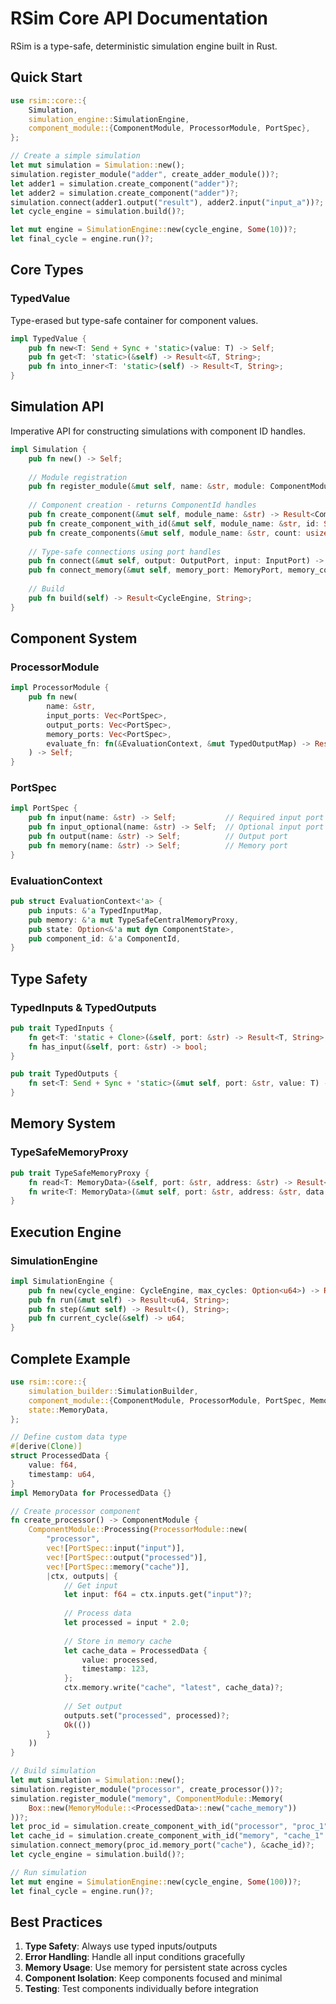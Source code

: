 # RSim Core API Documentation

RSim is a type-safe, deterministic simulation engine built in Rust.

## Quick Start

```rust
use rsim::core::{
    Simulation,
    simulation_engine::SimulationEngine,
    component_module::{ComponentModule, ProcessorModule, PortSpec},
};

// Create a simple simulation
let mut simulation = Simulation::new();
simulation.register_module("adder", create_adder_module())?;
let adder1 = simulation.create_component("adder")?;
let adder2 = simulation.create_component("adder")?;
simulation.connect(adder1.output("result"), adder2.input("input_a"))?;
let cycle_engine = simulation.build()?;

let mut engine = SimulationEngine::new(cycle_engine, Some(10))?;
let final_cycle = engine.run()?;
```

## Core Types

### TypedValue
Type-erased but type-safe container for component values.

```rust
impl TypedValue {
    pub fn new<T: Send + Sync + 'static>(value: T) -> Self;
    pub fn get<T: 'static>(&self) -> Result<&T, String>;
    pub fn into_inner<T: 'static>(self) -> Result<T, String>;
}
```

## Simulation API

Imperative API for constructing simulations with component ID handles.

```rust
impl Simulation {
    pub fn new() -> Self;
    
    // Module registration
    pub fn register_module(&mut self, name: &str, module: ComponentModule) -> Result<(), String>;
    
    // Component creation - returns ComponentId handles
    pub fn create_component(&mut self, module_name: &str) -> Result<ComponentId, String>;
    pub fn create_component_with_id(&mut self, module_name: &str, id: String) -> Result<ComponentId, String>;
    pub fn create_components(&mut self, module_name: &str, count: usize) -> Result<Vec<ComponentId>, String>;
    
    // Type-safe connections using port handles
    pub fn connect(&mut self, output: OutputPort, input: InputPort) -> Result<(), String>;
    pub fn connect_memory(&mut self, memory_port: MemoryPort, memory_component: &ComponentId) -> Result<(), String>;
    
    // Build
    pub fn build(self) -> Result<CycleEngine, String>;
}
```

## Component System

### ProcessorModule

```rust
impl ProcessorModule {
    pub fn new(
        name: &str,
        input_ports: Vec<PortSpec>,
        output_ports: Vec<PortSpec>,
        memory_ports: Vec<PortSpec>,
        evaluate_fn: fn(&EvaluationContext, &mut TypedOutputMap) -> Result<(), String>,
    ) -> Self;
}
```

### PortSpec

```rust
impl PortSpec {
    pub fn input(name: &str) -> Self;           // Required input port
    pub fn input_optional(name: &str) -> Self;  // Optional input port
    pub fn output(name: &str) -> Self;          // Output port
    pub fn memory(name: &str) -> Self;          // Memory port
}
```

### EvaluationContext

```rust
pub struct EvaluationContext<'a> {
    pub inputs: &'a TypedInputMap,
    pub memory: &'a mut TypeSafeCentralMemoryProxy,
    pub state: Option<&'a mut dyn ComponentState>,
    pub component_id: &'a ComponentId,
}
```

## Type Safety

### TypedInputs & TypedOutputs

```rust
pub trait TypedInputs {
    fn get<T: 'static + Clone>(&self, port: &str) -> Result<T, String>;
    fn has_input(&self, port: &str) -> bool;
}

pub trait TypedOutputs {
    fn set<T: Send + Sync + 'static>(&mut self, port: &str, value: T) -> Result<(), String>;
}
```

## Memory System

### TypeSafeMemoryProxy

```rust
pub trait TypeSafeMemoryProxy {
    fn read<T: MemoryData>(&self, port: &str, address: &str) -> Result<Option<T>, String>;
    fn write<T: MemoryData>(&mut self, port: &str, address: &str, data: T) -> Result<(), String>;
}
```

## Execution Engine

### SimulationEngine

```rust
impl SimulationEngine {
    pub fn new(cycle_engine: CycleEngine, max_cycles: Option<u64>) -> Result<Self, String>;
    pub fn run(&mut self) -> Result<u64, String>;
    pub fn step(&mut self) -> Result<(), String>;
    pub fn current_cycle(&self) -> u64;
}
```

## Complete Example

```rust
use rsim::core::{
    simulation_builder::SimulationBuilder,
    component_module::{ComponentModule, ProcessorModule, PortSpec, MemoryModule},
    state::MemoryData,
};

// Define custom data type
#[derive(Clone)]
struct ProcessedData {
    value: f64,
    timestamp: u64,
}
impl MemoryData for ProcessedData {}

// Create processor component
fn create_processor() -> ComponentModule {
    ComponentModule::Processing(ProcessorModule::new(
        "processor", 
        vec![PortSpec::input("input")],
        vec![PortSpec::output("processed")],
        vec![PortSpec::memory("cache")],
        |ctx, outputs| {
            // Get input
            let input: f64 = ctx.inputs.get("input")?;
            
            // Process data
            let processed = input * 2.0;
            
            // Store in memory cache
            let cache_data = ProcessedData {
                value: processed,
                timestamp: 123,
            };
            ctx.memory.write("cache", "latest", cache_data)?;
            
            // Set output
            outputs.set("processed", processed)?;
            Ok(())
        }
    ))
}

// Build simulation
let mut simulation = Simulation::new();
simulation.register_module("processor", create_processor())?;
simulation.register_module("memory", ComponentModule::Memory(
    Box::new(MemoryModule::<ProcessedData>::new("cache_memory"))
))?;
let proc_id = simulation.create_component_with_id("processor", "proc_1".to_string())?;
let cache_id = simulation.create_component_with_id("memory", "cache_1".to_string())?;
simulation.connect_memory(proc_id.memory_port("cache"), &cache_id)?;
let cycle_engine = simulation.build()?;

// Run simulation
let mut engine = SimulationEngine::new(cycle_engine, Some(100))?;
let final_cycle = engine.run()?;
```

## Best Practices

1. **Type Safety**: Always use typed inputs/outputs
2. **Error Handling**: Handle all input conditions gracefully  
3. **Memory Usage**: Use memory for persistent state across cycles
4. **Component Isolation**: Keep components focused and minimal
5. **Testing**: Test components individually before integration